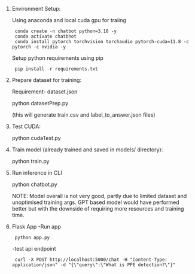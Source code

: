 1. Environment Setup:

    Using anaconda and local cuda gpu for traiing

        conda create -n chatbot python=3.10 -y
        conda activate chatbhot
        conda install pytorch torchvision torchaudio pytorch-cuda=11.8 -c pytorch -c nvidia -y

    Setup python requirements using pip

        pip install -r requirements.txt

2. Prepare dataset for training:

    Requirement- dataset.json

    python datasetPrep.py 

    (this will generate train.csv and label_to_answer.json files)

3. Test CUDA: 

    python cudaTest.py

4. Train model (already trained and saved in models/ directory):

    python train.py

5. Run inference in CLI

    python chatbot.py

    NOTE: Model overall is not very good, partly due to limited dataset and unoptimised training args. GPT based model would have performed better but with the downside of requiring more resources and training time.

6. Flask App
    -Run app

        python app.py

    -test api endpoint

        curl -X POST http://localhost:5000/chat -H "Content-Type: application/json" -d "{\"query\":\"What is PPE detection?\"}"
        
